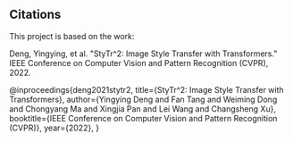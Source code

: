 ## Citations

This project is based on the work:

Deng, Yingying, et al. "StyTr^2: Image Style Transfer with Transformers." IEEE Conference on Computer Vision and Pattern Recognition (CVPR), 2022.

@inproceedings{deng2021stytr2,
   title={StyTr^2: Image Style Transfer with Transformers}, 
   author={Yingying Deng and Fan Tang and Weiming Dong and Chongyang Ma and Xingjia Pan and Lei Wang and Changsheng Xu},
   booktitle={IEEE Conference on Computer Vision and Pattern Recognition (CVPR)},
   year={2022},
}
